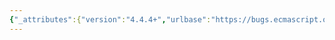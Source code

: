 ```yaml
---
{"_attributes":{"version":"4.4.4+","urlbase":"https://bugs.ecmascript.org/","maintainer":"dherman@mozilla.com"},"bug":{"bug_id":1686,"creation_ts":"2013-07-31 07:07:00 -0700","short_desc":"15.17.3: WeakSet.prototype methods need to test input value is Object","delta_ts":"2013-08-23 08:23:17 -0700","product":"Draft for 6th Edition","component":"technical issue","version":"Rev 16: July 15, 2013 Draft","rep_platform":"All","op_sys":"All","bug_status":"RESOLVED","resolution":"FIXED","priority":"Normal","bug_severity":"normal","everconfirmed":true,"reporter":{"uid":"andrebargull","name":"André Bargull"},"assigned_to":{"uid":"allen","name":"Allen Wirfs-Brock"},"long_desc":[{"commentid":4663,"comment_count":0,"who":{"uid":"andrebargull","name":"André Bargull"},"bug_when":"2013-07-31 07:07:07 -0700","thetext":"WeakSet.prototype.{add, delete, has} need to test that the input value is an object or otherwise throw a TypeError, just like WeakMap does.\n\n\nAnd:\n- 15.17.3.4 algorithm steps are misnumbered.\n\n- 15.17.3.4, steps 13-14 got mangled\n\n- 15.17.3.1 mentions Set instead of WeakSet"},{"commentid":4952,"comment_count":1,"who":{"uid":"allen","name":"Allen Wirfs-Brock"},"bug_when":"2013-08-16 16:18:35 -0700","thetext":"fixed in rev17 editor's draft"},{"commentid":5155,"comment_count":2,"who":{"uid":"allen","name":"Allen Wirfs-Brock"},"bug_when":"2013-08-23 08:23:17 -0700","thetext":"fixed in rev17, August 23, 2013 draft"}]}}
---
```

